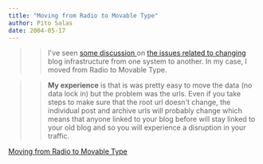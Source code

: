 ```yaml
---
title: "Moving from Radio to Movable Type"
author: Pito Salas
date: 2004-05-17
---
```



>>

>> I've seen [some discussion
](<http://www.intertwingly.net/blog/2004/05/16/Freedom-0-1-x2148>)on [the
issues related to changing ](<http://postneo.com/2004/05/15.html#a3411>)blog
infrastructure from one system to another. In my case, I moved from Radio to
Movable Type.

>>

>> **My experience** is that is was pretty easy to move the data (no data lock
in) but the problem was the urls. Even if you take steps to make sure that the
root url doesn't change, the individual post and archive urls will probably
change which means that anyone linked to your blog before will stay linked to
your old blog and so you will experience a disruption in your traffic.


[Moving from Radio to Movable Type](None)
